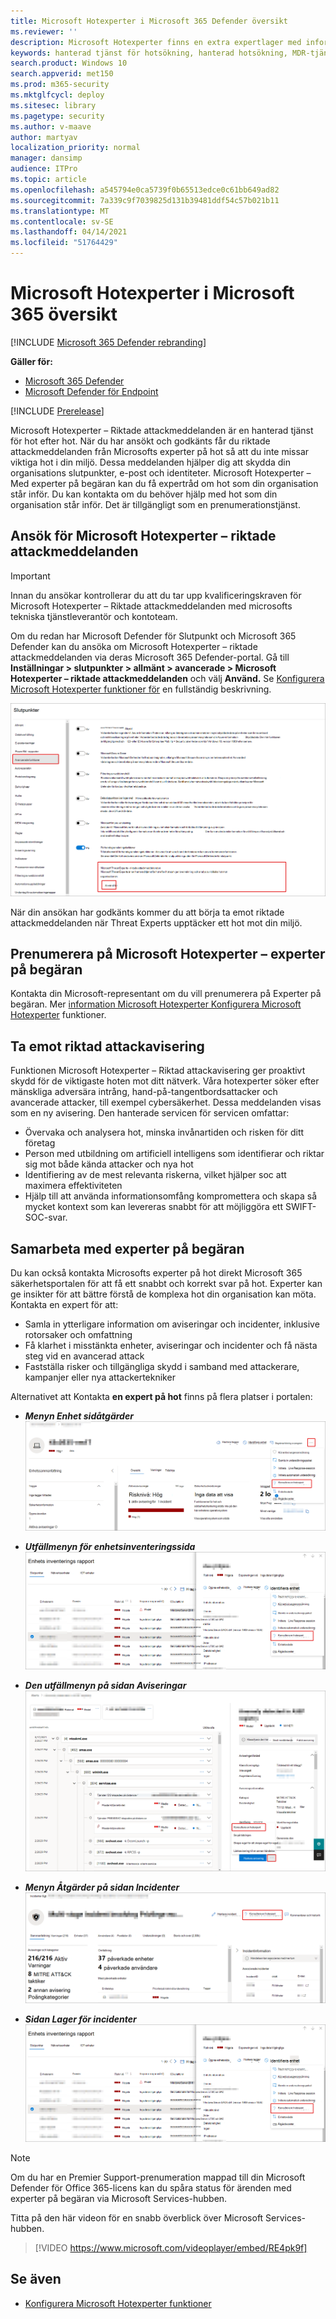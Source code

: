 ```yaml
---
title: Microsoft Hotexperter i Microsoft 365 Defender översikt
ms.reviewer: ''
description: Microsoft Hotexperter finns en extra expertlager med information Microsoft 365 Defender.
keywords: hanterad tjänst för hotsökning, hanterad hotsökning, MDR-tjänst (managed detection and response), MTE, Microsoft Hotexperter
search.product: Windows 10
search.appverid: met150
ms.prod: m365-security
ms.mktglfcycl: deploy
ms.sitesec: library
ms.pagetype: security
ms.author: v-maave
author: martyav
localization_priority: normal
manager: dansimp
audience: ITPro
ms.topic: article
ms.openlocfilehash: a545794e0ca5739f0b65513edce0c61bb649ad82
ms.sourcegitcommit: 7a339c9f7039825d131b39481ddf54c57b021b11
ms.translationtype: MT
ms.contentlocale: sv-SE
ms.lasthandoff: 04/14/2021
ms.locfileid: "51764429"
---
```

# <a name="microsoft-threat-experts-in-microsoft-365-overview"></a>Microsoft Hotexperter i Microsoft 365 översikt

[!INCLUDE [Microsoft 365 Defender rebranding](../includes/microsoft-defender.md)]

**Gäller för:**

- [Microsoft 365 Defender](https://go.microsoft.com/fwlink/?linkid=2118804)
- [Microsoft Defender för Endpoint](https://go.microsoft.com/fwlink/p/?linkid=2154037)

[!INCLUDE [Prerelease](../includes/prerelease.md)]

Microsoft Hotexperter – Riktade attackmeddelanden är en hanterad tjänst för hot efter hot. När du har ansökt och godkänts får du riktade attackmeddelanden från Microsofts experter på hot så att du inte missar viktiga hot i din miljö. Dessa meddelanden hjälper dig att skydda din organisations slutpunkter, e-post och identiteter.
Microsoft Hotexperter – Med experter på begäran kan du få expertråd om hot som din organisation står inför. Du kan kontakta om du behöver hjälp med hot som din organisation står inför. Det är tillgängligt som en prenumerationstjänst.

## <a name="apply-for-microsoft-threat-experts--targeted-attack-notifications"></a>Ansök för Microsoft Hotexperter – riktade attackmeddelanden

> [!IMPORTANT]
> Innan du ansökar kontrollerar du att du tar upp kvalificeringskraven för Microsoft Hotexperter – Riktade attackmeddelanden med microsofts tekniska tjänstleverantör och kontoteam.

Om du redan har Microsoft Defender för Slutpunkt och Microsoft 365 Defender kan du ansöka om Microsoft Hotexperter – riktade attackmeddelanden via deras Microsoft 365 Defender-portal. Gå till **Inställningar > slutpunkter > allmänt > avancerade > Microsoft Hotexperter – riktade attackmeddelanden** och välj **Använd.** Se [Konfigurera Microsoft Hotexperter funktioner för](./configure-microsoft-threat-experts.md) en fullständig beskrivning.

![Skärmbild av MTE-programsidan](../../media/mte/mte-collaboratewithmte.png)

När din ansökan har godkänts kommer du att börja ta emot riktade attackmeddelanden när Threat Experts upptäcker ett hot mot din miljö.

## <a name="subscribe-to-microsoft-threat-experts---experts-on-demand"></a>Prenumerera på Microsoft Hotexperter – experter på begäran

Kontakta din Microsoft-representant om du vill prenumerera på Experter på begäran.  Mer [information Microsoft Hotexperter Konfigurera Microsoft Hotexperter](./configure-microsoft-threat-experts.md) funktioner.

## <a name="receive-targeted-attack-notification"></a>Ta emot riktad attackavisering

Funktionen Microsoft Hotexperter – Riktad attackavisering ger proaktivt skydd för de viktigaste hoten mot ditt nätverk. Våra hotexperter söker efter mänskliga adversära intrång, hand-på-tangentbordsattacker och avancerade attacker, till exempel cybersäkerhet. Dessa meddelanden visas som en ny avisering. Den hanterade servicen för servicen omfattar:

- Övervaka och analysera hot, minska invånartiden och risken för ditt företag
- Person med utbildning om artificiell intelligens som identifierar och riktar sig mot både kända attacker och nya hot
- Identifiering av de mest relevanta riskerna, vilket hjälper soc att maximera effektiviteten
- Hjälp till att använda informationsomfång kompromettera och skapa så mycket kontext som kan levereras snabbt för att möjliggöra ett SWIFT-SOC-svar.

## <a name="collaborate-with-experts-on-demand"></a>Samarbeta med experter på begäran

Du kan också kontakta Microsofts experter på hot direkt Microsoft 365 säkerhetsportalen för att få ett snabbt och korrekt svar på hot.  Experter kan ge insikter för att bättre förstå de komplexa hot din organisation kan möta.  Kontakta en expert för att:

- Samla in ytterligare information om aviseringar och incidenter, inklusive rotorsaker och omfattning
- Få klarhet i misstänkta enheter, aviseringar och incidenter och få nästa steg vid en avancerad attack
- Fastställa risker och tillgängliga skydd i samband med attackerare, kampanjer eller nya attackertekniker

Alternativet att Kontakta **en expert på hot** finns på flera platser i portalen:

- <i>**Menyn Enhet sidåtgärder**</i><BR>
![Skärmbild av menyalternativet MTE-EOD på åtgärdsmenyn på sidan Enhet](../../media/mte/device-actions-mte-highlighted.png)

- <i>**Utfällmenyn för enhetsinventeringssida**</i><BR>
![Skärmbild av menyalternativet MTE-EOD på sidan för enhetsinventering](../../media/mte/device-inventory-mte-highlighted.png)

- <i>**Den utfällmenyn på sidan Aviseringar**</i><BR>
![Skärmbild av menyalternativet MTE-EOD på aviseringssidan](../../media/mte/alerts-actions-mte-highlighted.png)

- <i>**Menyn Åtgärder på sidan Incidenter**</i><BR>
![Skärmbild av menyalternativet MTE-EOD på sidan incidenter](../../media/mte/incidents-action-mte-highlighted.png)

- <i>**Sidan Lager för incidenter**</i><BR>
![Skärmbild av menyalternativet MTE-EOD på sidan lager för incidenter](../../media/mte/incidents-inventory-mte-highlighted.png)

> [!NOTE]
> Om du har en Premier Support-prenumeration mappad till din Microsoft Defender för Office 365-licens kan du spåra status för ärenden med experter på begäran via Microsoft Services-hubben.

Titta på den här videon för en snabb överblick över Microsoft Services-hubben.

> [!VIDEO https://www.microsoft.com/videoplayer/embed/RE4pk9f]

## <a name="see-also"></a>Se även

- [Konfigurera Microsoft Hotexperter funktioner](./configure-microsoft-threat-experts.md)
